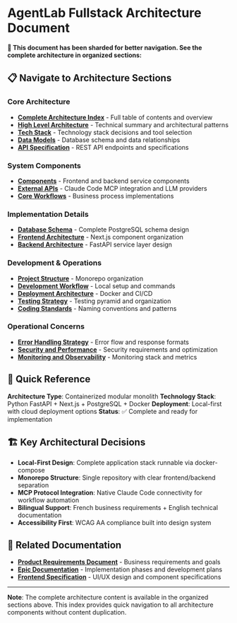 # AgentLab Fullstack Architecture Document

**📁 This document has been sharded for better navigation. See the complete architecture in organized sections:**

## 📋 Navigate to Architecture Sections

### Core Architecture
- **[Complete Architecture Index](./architecture/index.md)** - Full table of contents and overview
- **[High Level Architecture](./architecture/high-level-architecture.md)** - Technical summary and architectural patterns
- **[Tech Stack](./architecture/tech-stack.md)** - Technology stack decisions and tool selection
- **[Data Models](./architecture/data-models.md)** - Database schema and data relationships
- **[API Specification](./architecture/api-specification.md)** - REST API endpoints and specifications

### System Components
- **[Components](./architecture/components.md)** - Frontend and backend service components
- **[External APIs](./architecture/external-apis.md)** - Claude Code MCP integration and LLM providers
- **[Core Workflows](./architecture/core-workflows.md)** - Business process implementations

### Implementation Details
- **[Database Schema](./architecture/database-schema.md)** - Complete PostgreSQL schema design
- **[Frontend Architecture](./architecture/frontend-architecture.md)** - Next.js component organization
- **[Backend Architecture](./architecture/backend-architecture.md)** - FastAPI service layer design

### Development & Operations
- **[Project Structure](./architecture/project-structure.md)** - Monorepo organization
- **[Development Workflow](./architecture/development-workflow.md)** - Local setup and commands
- **[Deployment Architecture](./architecture/deployment-architecture.md)** - Docker and CI/CD
- **[Testing Strategy](./architecture/testing-strategy.md)** - Testing pyramid and organization
- **[Coding Standards](./architecture/coding-standards.md)** - Naming conventions and patterns

### Operational Concerns
- **[Error Handling Strategy](./architecture/error-handling-strategy.md)** - Error flow and response formats
- **[Security and Performance](./architecture/security-and-performance.md)** - Security requirements and optimization
- **[Monitoring and Observability](./architecture/monitoring-and-observability.md)** - Monitoring stack and metrics

## 🎯 Quick Reference

**Architecture Type**: Containerized modular monolith
**Technology Stack**: Python FastAPI + Next.js + PostgreSQL + Docker
**Deployment**: Local-first with cloud deployment options
**Status**: ✅ Complete and ready for implementation

## 🏗️ Key Architectural Decisions

- **Local-First Design**: Complete application stack runnable via docker-compose
- **Monorepo Structure**: Single repository with clear frontend/backend separation
- **MCP Protocol Integration**: Native Claude Code connectivity for workflow automation
- **Bilingual Support**: French business requirements + English technical documentation
- **Accessibility First**: WCAG AA compliance built into design system

## 🔗 Related Documentation

- **[Product Requirements Document](./prd.md)** - Business requirements and goals
- **[Epic Documentation](./epics/index.md)** - Implementation phases and development plans
- **[Frontend Specification](./front-end-spec.md)** - UI/UX design and component specifications

---

**Note**: The complete architecture content is available in the organized sections above. This index provides quick navigation to all architecture components without content duplication.